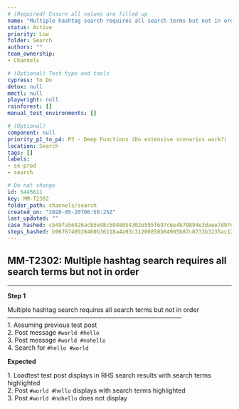```yaml
---
# (Required) Ensure all values are filled up
name: "Multiple hashtag search requires all search terms but not in order"
status: Active
priority: Low
folder: Search
authors: ""
team_ownership: 
- Channels

# (Optional) Test type and tools
cypress: To Do
detox: null
mmctl: null
playwright: null
rainforest: []
manual_test_environments: []

# (Optional)
component: null
priority_p1_to_p4: P3 - Deep Functions (Do extensive scenarios work?)
location: Search
tags: []
labels: 
- se-prod
- search

# Do not change
id: 5445611
key: MM-T2302
folder_path: channels/search
created_on: "2020-05-20T06:50:25Z"
last_updated: ""
case_hashed: cb49fa56426acb5e98c5048054302e595f697c6e4b70894e3daee7d97dccce76f06159374e118ee567bfebd17e3f917a
steps_hashed: b9678748928460b36118a4a93c31200850b04985b87c8733b3235ac12760ed71430fac12398ba7fc0890060e99fa3490
---
```


## MM-T2302: Multiple hashtag search requires all search terms but not in order

---

**Step 1**

Multiple hashtag search requires all search terms but not in order\
————————————————————————————\
1\. Assuming previous test post\
2\. Post message `#world #hello`\
3\. Post message `#world #nohello`\
4\. Search for `#hello #world`

**Expected**

1\. Loadtest test post displays in RHS search results with search terms highlighted\
2\. Post `#world #hello` displays with search terms highlighted\
3\. Post `#world #nohello` does not display
